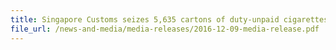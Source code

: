 ```yaml
---
title: Singapore Customs seizes 5,635 cartons of duty-unpaid cigarettes from self-storage facility
file_url: /news-and-media/media-releases/2016-12-09-media-release.pdf
---
```

